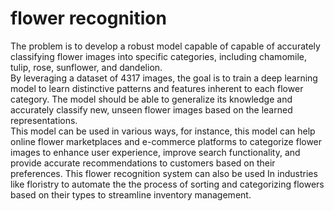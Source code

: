 # flower recognition
The problem is to develop a robust model capable of capable of accurately classifying flower images into specific categories, including chamomile, tulip, rose, sunflower, and dandelion.     
By leveraging a dataset of 4317 images, the goal is to train a deep learning model to learn distinctive patterns and features inherent to each flower category. The model should be able to generalize its knowledge and accurately classify new, unseen flower images based on the learned representations.            
This model can be used in various ways, for instance, this model can help online flower marketplaces and e-commerce platforms to categorize flower images to enhance user experience, improve search functionality, and provide accurate recommendations to customers based on their preferences. This flower recognition system can also be used In industries like floristry to automate the the process of sorting and categorizing flowers based on their types to streamline inventory management.
